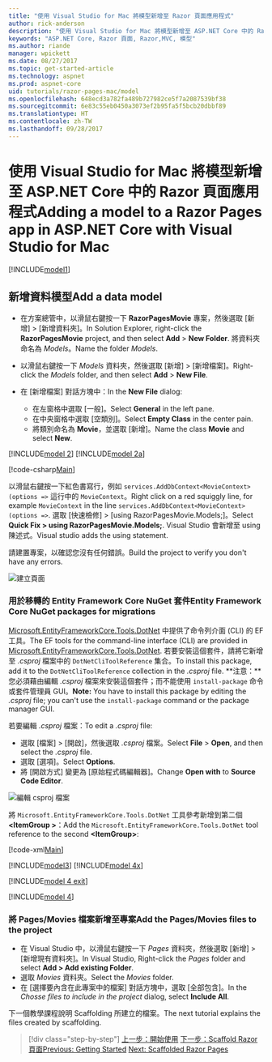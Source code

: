 ```yaml
---
title: "使用 Visual Studio for Mac 將模型新增至 Razor 頁面應用程式"
author: rick-anderson
description: "使用 Visual Studio for Mac 將模型新增至 ASP.NET Core 中的 Razor 頁面應用程式"
keywords: "ASP.NET Core, Razor 頁面, Razor,MVC, 模型"
ms.author: riande
manager: wpickett
ms.date: 08/27/2017
ms.topic: get-started-article
ms.technology: aspnet
ms.prod: aspnet-core
uid: tutorials/razor-pages-mac/model
ms.openlocfilehash: 648ecd3a782fa489b727982ce5f7a2087539bf38
ms.sourcegitcommit: 6e83c55eb0450a3073ef2b95fa5f5bcb20dbbf89
ms.translationtype: HT
ms.contentlocale: zh-TW
ms.lasthandoff: 09/28/2017
---
```

# <a name="adding-a-model-to-a-razor-pages-app-in-aspnet-core-with-visual-studio-for-mac"></a><span data-ttu-id="c686f-104">使用 Visual Studio for Mac 將模型新增至 ASP.NET Core 中的 Razor 頁面應用程式</span><span class="sxs-lookup"><span data-stu-id="c686f-104">Adding a model to a Razor Pages app in ASP.NET Core with Visual Studio for Mac</span></span>

[!INCLUDE[model1](../../includes/RP/model1.md)]

## <a name="add-a-data-model"></a><span data-ttu-id="c686f-105">新增資料模型</span><span class="sxs-lookup"><span data-stu-id="c686f-105">Add a data model</span></span>

* <span data-ttu-id="c686f-106">在方案總管中，以滑鼠右鍵按一下 **RazorPagesMovie** 專案，然後選取 [新增] > [新增資料夾]。</span><span class="sxs-lookup"><span data-stu-id="c686f-106">In Solution Explorer, right-click the **RazorPagesMovie** project, and then select **Add** > **New Folder**.</span></span> <span data-ttu-id="c686f-107">將資料夾命名為 *Models*。</span><span class="sxs-lookup"><span data-stu-id="c686f-107">Name the folder *Models*.</span></span>
* <span data-ttu-id="c686f-108">以滑鼠右鍵按一下 *Models* 資料夾，然後選取 [新增] > [新增檔案]。</span><span class="sxs-lookup"><span data-stu-id="c686f-108">Right-click the *Models* folder, and then select **Add** > **New File**.</span></span>
* <span data-ttu-id="c686f-109">在 [新增檔案] 對話方塊中：</span><span class="sxs-lookup"><span data-stu-id="c686f-109">In the **New File** dialog:</span></span>

  * <span data-ttu-id="c686f-110">在左窗格中選取 [一般]。</span><span class="sxs-lookup"><span data-stu-id="c686f-110">Select **General** in the left pane.</span></span>
  * <span data-ttu-id="c686f-111">在中央窗格中選取 [空類別]。</span><span class="sxs-lookup"><span data-stu-id="c686f-111">Select **Empty Class** in the center pain.</span></span>
  * <span data-ttu-id="c686f-112">將類別命名為 **Movie**，並選取 [新增]。</span><span class="sxs-lookup"><span data-stu-id="c686f-112">Name the class **Movie** and select **New**.</span></span>

[!INCLUDE[model 2](../../includes/RP/model2.md)]
[!INCLUDE[model 2a](../../includes/RP/model2a.md)]

[!code-csharp[Main](../../tutorials/razor-pages/razor-pages-start/sample/RazorPagesMovie/Startup.cs?name=snippet_ConfigureServices2&highlight=3-6)]

<span data-ttu-id="c686f-113">以滑鼠右鍵按一下紅色書寫行，例如 `services.AddDbContext<MovieContext>(options =>` 這行中的 `MovieContext`。</span><span class="sxs-lookup"><span data-stu-id="c686f-113">Right click on a red squiggly line, for example `MovieContext` in the line `services.AddDbContext<MovieContext>(options =>`.</span></span> <span data-ttu-id="c686f-114">選取 [快速檢修] > [using RazorPagesMovie.Models;]。</span><span class="sxs-lookup"><span data-stu-id="c686f-114">Select **Quick Fix > using RazorPagesMovie.Models;**.</span></span> <span data-ttu-id="c686f-115">Visual Studio 會新增至 using 陳述式。</span><span class="sxs-lookup"><span data-stu-id="c686f-115">Visual studio adds the using statement.</span></span>

<span data-ttu-id="c686f-116">請建置專案，以確認您沒有任何錯誤。</span><span class="sxs-lookup"><span data-stu-id="c686f-116">Build the project to verify you don't have any errors.</span></span>

![建立頁面](model/red.png)

### <a name="entity-framework-core-nuget-packages-for-migrations"></a><span data-ttu-id="c686f-118">用於移轉的 Entity Framework Core NuGet 套件</span><span class="sxs-lookup"><span data-stu-id="c686f-118">Entity Framework Core NuGet packages for migrations</span></span>

<span data-ttu-id="c686f-119">[Microsoft.EntityFrameworkCore.Tools.DotNet](https://www.nuget.org/packages/Microsoft.EntityFrameworkCore.Tools.DotNet) 中提供了命令列介面 (CLI) 的 EF 工具。</span><span class="sxs-lookup"><span data-stu-id="c686f-119">The EF tools for the command-line interface (CLI) are provided in [Microsoft.EntityFrameworkCore.Tools.DotNet](https://www.nuget.org/packages/Microsoft.EntityFrameworkCore.Tools.DotNet).</span></span> <span data-ttu-id="c686f-120">若要安裝這個套件，請將它新增至 *.csproj* 檔案中的 `DotNetCliToolReference` 集合。</span><span class="sxs-lookup"><span data-stu-id="c686f-120">To install this package, add it to the `DotNetCliToolReference` collection in the *.csproj* file.</span></span> <span data-ttu-id="c686f-121">**注意：**您必須藉由編輯 *.csproj* 檔案來安裝這個套件；而不能使用 `install-package` 命令或套件管理員 GUI。</span><span class="sxs-lookup"><span data-stu-id="c686f-121">**Note:** You have to install this package by editing the *.csproj* file; you can't use the `install-package` command or the package manager GUI.</span></span>

<span data-ttu-id="c686f-122">若要編輯 *.csproj* 檔案：</span><span class="sxs-lookup"><span data-stu-id="c686f-122">To edit a *.csproj* file:</span></span>

* <span data-ttu-id="c686f-123">選取 [檔案] > [開啟]，然後選取 *.csproj* 檔案。</span><span class="sxs-lookup"><span data-stu-id="c686f-123">Select **File** > **Open**, and then select the *.csproj* file.</span></span>
* <span data-ttu-id="c686f-124">選取 [選項]。</span><span class="sxs-lookup"><span data-stu-id="c686f-124">Select **Options**.</span></span>
* <span data-ttu-id="c686f-125">將 [開啟方式] 變更為 [原始程式碼編輯器]。</span><span class="sxs-lookup"><span data-stu-id="c686f-125">Change **Open with** to **Source Code Editor**.</span></span>

![編輯 csproj 檔案](model/csproj.png)

<span data-ttu-id="c686f-127">將 `Microsoft.EntityFrameworkCore.Tools.DotNet` 工具參考新增到第二個 **\<ItemGroup >**：</span><span class="sxs-lookup"><span data-stu-id="c686f-127">Add the `Microsoft.EntityFrameworkCore.Tools.DotNet` tool reference to the second **\<ItemGroup>**:</span></span>

[!code-xml[Main](../../tutorials/razor-pages/razor-pages-start/snapshot_cli_sample/RazorPagesMovie/RazorPagesMovie.cli.csproj?range=12-16&highlight=4)]

[!INCLUDE[model3](../../includes/RP/model3.md)]
[!INCLUDE[model 4x](../../includes/RP/model4x.md)]

[!INCLUDE[model 4 exit](../../includes/RP/model4exit.md)]

[!INCLUDE[model 4](../../includes/RP/model4.md)]

### <a name="add-the-pagesmovies-files-to-the-project"></a><span data-ttu-id="c686f-128">將 Pages/Movies 檔案新增至專案</span><span class="sxs-lookup"><span data-stu-id="c686f-128">Add the Pages/Movies files to the project</span></span>

* <span data-ttu-id="c686f-129">在 Visual Studio 中，以滑鼠右鍵按一下 *Pages* 資料夾，然後選取 [新增] > [新增現有資料夾]。</span><span class="sxs-lookup"><span data-stu-id="c686f-129">In Visual Studio, Right-click the *Pages* folder and select **Add > Add existing Folder**.</span></span>
* <span data-ttu-id="c686f-130">選取 *Movies* 資料夾。</span><span class="sxs-lookup"><span data-stu-id="c686f-130">Select the *Movies* folder.</span></span>
* <span data-ttu-id="c686f-131">在 [選擇要內含在此專案中的檔案] 對話方塊中，選取 [全部包含]。</span><span class="sxs-lookup"><span data-stu-id="c686f-131">In the *Chosse files to include in the project* dialog, select **Include All**.</span></span>

<span data-ttu-id="c686f-132">下一個教學課程說明 Scaffolding 所建立的檔案。</span><span class="sxs-lookup"><span data-stu-id="c686f-132">The next tutorial explains the files created by scaffolding.</span></span>

>[!div class="step-by-step"]
<span data-ttu-id="c686f-133">[上一步：開始使用](xref:tutorials/razor-pages-mac/razor-pages-start)
[下一步：Scaffold Razor 頁面](xref:tutorials/razor-pages/page)</span><span class="sxs-lookup"><span data-stu-id="c686f-133">[Previous: Getting Started](xref:tutorials/razor-pages-mac/razor-pages-start)
[Next: Scaffolded Razor Pages](xref:tutorials/razor-pages/page)</span></span>
